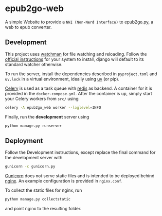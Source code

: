 # epub2go-web
A simple Website to provide a `NNI (Non-Nerd Interface)` to [epub2go.py](https://github.com/eneller/epub2go.py), a web to epub converter.

## Development
This project uses [watchman](https://facebook.github.io/watchman/) for file watching and reloading.
Follow the [official instructions](https://facebook.github.io/watchman/docs/install.html) for your system to install, django will default to its standard watcher otherwise.

To run the server, install the dependencies described in `pyproject.toml` and `uv.lock`
in a virtual environment, ideally using [uv](https://docs.astral.sh/uv/) (or pip).

[Celery](https://docs.celeryq.dev/en/stable/) is used as a task queue with [redis](https://hub.docker.com/_/redis) as backend.
A container for it is provided in the `docker-compose.yml`.
After the container is up, simply start your Celery workers from `src/` using
```bash
celery -A epub2go_web worker --loglevel=INFO
```

Finally, run the **development** server using
```bash
python manage.py runserver
```

## Deployment
Follow the Development instructions, except replace the final command for the development server with
```bash
gunicorn -c gunicorn.py
```
[Gunicorn](https://gunicorn.org/) does not serve static files and is intended to be deployed behind [nginx](https://nginx.org/).
An example configuration is provided in `nginx.conf`.

To collect the static files for nginx, run
```bash
python manage.py collectstatic
```
and point nginx to the resulting folder.
